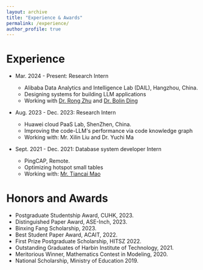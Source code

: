 ```yaml
---
layout: archive
title: "Experience & Awards"
permalink: /experience/
author_profile: true
---
```




Experience
======


* Mar. 2024 - Present: Research Intern
  * Alibaba Data Analytics and Intelligence Lab (DAIL), Hangzhou, China.
  * Designing systems for building LLM applications
  * Working with [Dr. Rong Zhu](https://redgitcard.github.io/redgitcard/) and [Dr. Bolin Ding](https://bolinding.github.io/index.html)
* Aug. 2023 - Dec. 2023: Research Intern
  * Huawei cloud PaaS Lab, ShenZhen, China.
  * Improving the code-LLM's performance via code knowledge graph
  * Working with: Mr. Xilin Liu and Dr. Yuchi Ma

* Sept. 2021 - Dec. 2021: Database system developer Intern
  * PingCAP, Remote.
  * Optimizing hotspot small tables
  * Working with: [Mr. Tiancai Mao](https://github.com/tiancaiamao)


Honors and Awards
======

- Postgraduate Studentship Award, CUHK, 2023.
- Distinguished Paper Award, ASE-Inch, 2023.
- Binxing Fang Scholarship, 2023.
- Best Student Paper Award, ACAIT, 2022.
- First Prize Postgraduate Scholarship, HITSZ 2022.
- Outstanding Graduates of Harbin Institute of Technology, 2021.
- Meritorious Winner, Mathematics Contest in Modeling, 2020.
- National Scholarship, Ministry of Education 2019.
